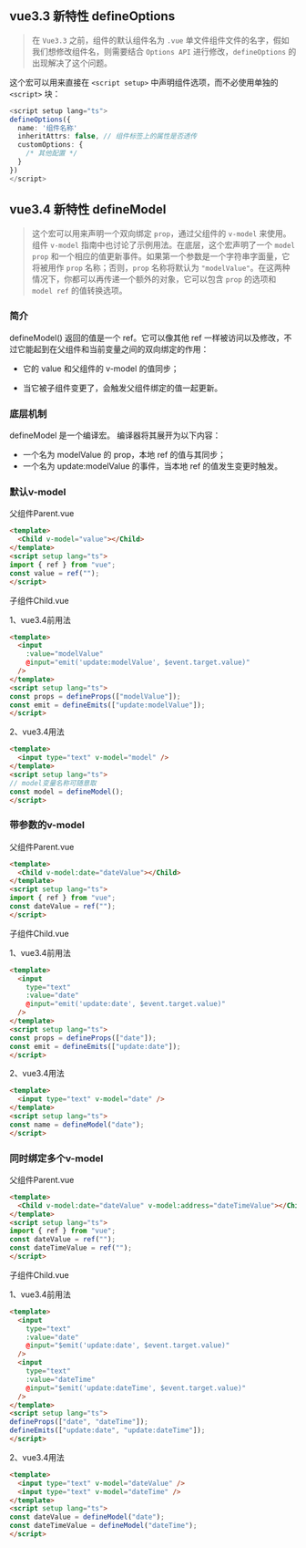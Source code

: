 ## vue3.3 新特性 defineOptions

> 在 `Vue3.3` 之前，组件的默认组件名为 `.vue` 单文件组件文件的名字，假如我们想修改组件名，则需要结合 `Options API` 进行修改，`defineOptions` 的出现解决了这个问题。

这个宏可以用来直接在 `<script setup>` 中声明组件选项，而不必使用单独的 `<script>` 块：

```ts
<script setup lang="ts">
defineOptions({
  name: '组件名称'
  inheritAttrs: false, // 组件标签上的属性是否透传
  customOptions: {
    /* 其他配置 */
  }
})
</script>
```

## vue3.4 新特性 defineModel

> 这个宏可以用来声明一个双向绑定 `prop`，通过父组件的 `v-model` 来使用。组件 `v-model` 指南中也讨论了示例用法。在底层，这个宏声明了一个 `model prop` 和一个相应的值更新事件。如果第一个参数是一个字符串字面量，它将被用作 `prop` 名称；否则，`prop` 名称将默认为 `"modelValue"`。在这两种情况下，你都可以再传递一个额外的对象，它可以包含 `prop` 的选项和 `model ref` 的值转换选项。

### 简介

defineModel() 返回的值是一个 ref。它可以像其他 ref 一样被访问以及修改，不过它能起到在父组件和当前变量之间的双向绑定的作用：

- 它的 value 和父组件的 v-model 的值同步；

- 当它被子组件变更了，会触发父组件绑定的值一起更新。

### 底层机制

defineModel 是一个编译宏。 编译器将其展开为以下内容：

- 一个名为 modelValue 的 prop，本地 ref 的值与其同步；
- 一个名为 update:modelValue 的事件，当本地 ref 的值发生变更时触发。

### 默认v-model

父组件Parent.vue

```html
<template>
  <Child v-model="value"></Child>
</template>
<script setup lang="ts">
import { ref } from "vue";
const value = ref("");
</script>
```

子组件Child.vue

1、vue3.4前用法

```html
<template>
  <input
    :value="modelValue"
    @input="emit('update:modelValue', $event.target.value)"
  />
</template>
<script setup lang="ts">
const props = defineProps(["modelValue"]);
const emit = defineEmits(["update:modelValue"]);
</script>
```

2、vue3.4用法 

```html
<template>
  <input type="text" v-model="model" />
</template>
<script setup lang="ts">
// model变量名称可随意取
const model = defineModel();
</script>
```

### 带参数的v-model

父组件Parent.vue

```html
<template>
  <Child v-model:date="dateValue"></Child>
</template>
<script setup lang="ts">
import { ref } from "vue";
const dateValue = ref("");
</script>
```

子组件Child.vue

1、vue3.4前用法

```html
<template>
  <input
    type="text"
    :value="date"
    @input="emit('update:date', $event.target.value)"
  />
</template>
<script setup lang="ts">
const props = defineProps(["date"]);
const emit = defineEmits(["update:date"]);
</script>
```

2、vue3.4用法 

```html
<template>
  <input type="text" v-model="date" />
</template>
<script setup lang="ts">
const name = defineModel("date");
</script>
```

### 同时绑定多个v-model

父组件Parent.vue

```html
<template>
  <Child v-model:date="dateValue" v-model:address="dateTimeValue"></Child>
</template>
<script setup lang="ts">
import { ref } from "vue";
const dateValue = ref("");
const dateTimeValue = ref("");
</script>
```

子组件Child.vue

1、vue3.4前用法

```html
<template>
  <input
    type="text"
    :value="date"
    @input="$emit('update:date', $event.target.value)"
  />
  <input
    type="text"
    :value="dateTime"
    @input="$emit('update:dateTime', $event.target.value)"
  />
</template>
<script setup lang="ts">
defineProps(["date", "dateTime"]);
defineEmits(["update:date", "update:dateTime"]);
</script>
```

2、vue3.4用法 

```html
<template>
  <input type="text" v-model="dateValue" />
  <input type="text" v-model="dateTime" />
</template>
<script setup lang="ts">
const dateValue = defineModel("date");
const dateTimeValue = defineModel("dateTime");
</script>
```
